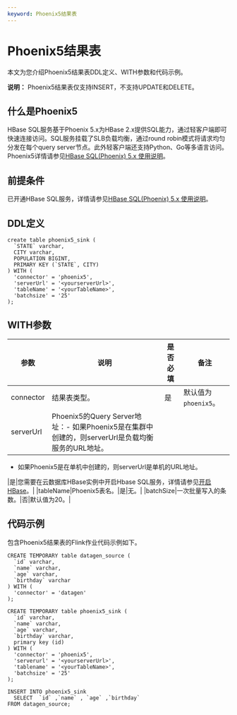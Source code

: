 ```yaml
---
keyword: Phoenix5结果表
---
```


# Phoenix5结果表

本文为您介绍Phoenix5结果表DDL定义、WITH参数和代码示例。

**说明：** Phoenix5结果表仅支持INSERT，不支持UPDATE和DELETE。

## 什么是Phoenix5

HBase SQL服务基于Phoenix 5.x为HBase 2.x提供SQL能力，通过轻客户端即可快速连接访问。SQL服务挂载了SLB负载均衡，通过round robin模式将请求均匀分发在每个query server节点。此外轻客户端还支持Python、Go等多语言访问。Phoenix5详情请参见[HBase SQL\(Phoenix\) 5.x 使用说明]()。

## 前提条件

已开通HBase SQL服务，详情请参见[HBase SQL\(Phoenix\) 5.x 使用说明]()。

## DDL定义

```
create table phoenix5_sink (
  `STATE` varchar,
  CITY varchar,
  POPULATION BIGINT,
  PRIMARY KEY (`STATE`, CITY)
) WITH (
  'connector' = 'phoenix5',
  'serverUrl' = '<yourserverUrl>',
  'tableName' = '<yourTableName>',
  'batchsize' = '25'
);
```

## WITH参数

|参数|说明|是否必填|备注|
|--|--|----|--|
|connector|结果表类型。|是|默认值为`phoenix5`。|
|serverUrl|Phoenix5的Query Server地址：-   如果Phoenix5是在集群中创建的，则serverUrl是负载均衡服务的URL地址。
-   如果Phoenix5是在单机中创建的，则serverUrl是单机的URL地址。

|是|您需要在云数据库HBase实例中开启Hbase SQL服务，详情请参见[开启HBase](section_2nj_tsp_mbz)。|
|tableName|Phoenix5表名。|是|无。|
|batchSize|一次批量写入的条数。|否|默认值为20。|

## 代码示例

包含Phoenix5结果表的Flink作业代码示例如下。

```
CREATE TEMPORARY table datagen_source (
  `id` varchar,
  `name` varchar,
  `age` varchar,
  `birthday` varchar 
) WITH (
  'connector' = 'datagen'
);

CREATE TEMPORARY table phoenix5_sink (
  `id` varchar,
  `name` varchar,
  `age` varchar,
  `birthday` varchar,
  primary key (id)
) WITH (
  'connector' = 'phoenix5',
  'serverurl' = '<yourserverUrl>',
  'tablename' = '<yourTableName>',
  'batchsize' = '25'
);

INSERT INTO phoenix5_sink
  SELECT  `id` ,`name` , `age` ,`birthday` 
FROM datagen_source;
```

